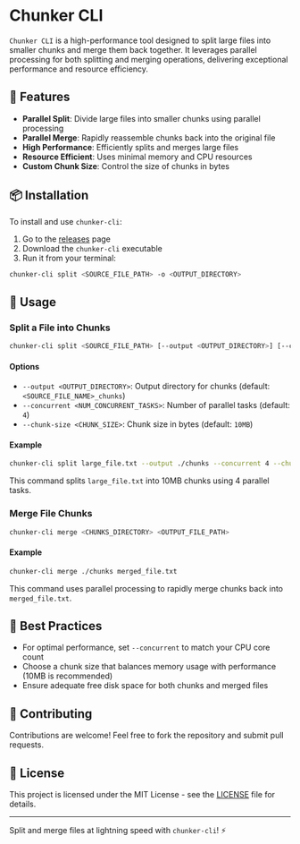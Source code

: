 # Chunker CLI

`Chunker CLI` is a high-performance tool designed to split large files into smaller chunks and merge them back together. It leverages parallel processing for both splitting and merging operations, delivering exceptional performance and resource efficiency.

## 🚀 Features

- **Parallel Split**: Divide large files into smaller chunks using parallel processing
- **Parallel Merge**: Rapidly reassemble chunks back into the original file
- **High Performance**: Efficiently splits and merges large files
- **Resource Efficient**: Uses minimal memory and CPU resources
- **Custom Chunk Size**: Control the size of chunks in bytes

## 📦 Installation

To install and use `chunker-cli`:

1. Go to the [releases](https://github.com/pyyupsk/chunker-cli/releases) page
2. Download the `chunker-cli` executable
3. Run it from your terminal:

```bash
chunker-cli split <SOURCE_FILE_PATH> -o <OUTPUT_DIRECTORY>
```

## 🧩 Usage

### Split a File into Chunks

```bash
chunker-cli split <SOURCE_FILE_PATH> [--output <OUTPUT_DIRECTORY>] [--concurrent <NUM_CONCURRENT_TASKS>] [--chunk-size <CHUNK_SIZE>]
```

#### Options

- `--output <OUTPUT_DIRECTORY>`: Output directory for chunks (default: `<SOURCE_FILE_NAME>_chunks`)
- `--concurrent <NUM_CONCURRENT_TASKS>`: Number of parallel tasks (default: `4`)
- `--chunk-size <CHUNK_SIZE>`: Chunk size in bytes (default: `10MB`)

#### Example

```bash
chunker-cli split large_file.txt --output ./chunks --concurrent 4 --chunk-size 10485760
```

This command splits `large_file.txt` into 10MB chunks using 4 parallel tasks.

### Merge File Chunks

```bash
chunker-cli merge <CHUNKS_DIRECTORY> <OUTPUT_FILE_PATH>
```

#### Example

```bash
chunker-cli merge ./chunks merged_file.txt
```

This command uses parallel processing to rapidly merge chunks back into `merged_file.txt`.

## 🎯 Best Practices

- For optimal performance, set `--concurrent` to match your CPU core count
- Choose a chunk size that balances memory usage with performance (10MB is recommended)
- Ensure adequate free disk space for both chunks and merged files

## 🎉 Contributing

Contributions are welcome! Feel free to fork the repository and submit pull requests.

## 📜 License

This project is licensed under the MIT License - see the [LICENSE](LICENSE) file for details.

---

Split and merge files at lightning speed with `chunker-cli`! ⚡
